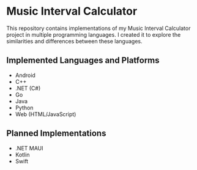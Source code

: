 # Music Interval Calculator

This repository contains implementations of my Music Interval Calculator project in multiple programming languages. I created it to explore the similarities and differences between these languages.

## Implemented Languages and Platforms
- Android
- C++
- .NET (C#)
- Go
- Java
- Python
- Web (HTML/JavaScript)

## Planned Implementations
- .NET MAUI
- Kotlin
- Swift